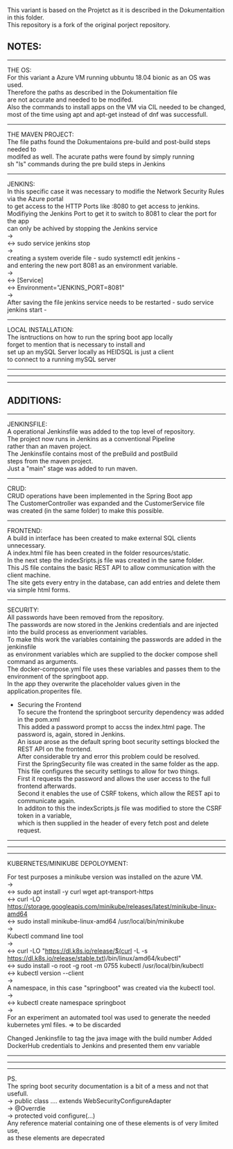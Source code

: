 This variant is based on the Projetct as it is described in the Dokumentaition in this folder. </br>
This repository is a fork of the original porject repository. 

NOTES: 
- 
 ____________
THE OS: </br>
For this variant a Azure VM running ubbuntu 18.04 bionic as an OS was used. </br>
Therefore the paths as described in the Dokumentaition file </br>
are not accurate and needed to be modifed.  </br>
Also the commands to install apps on the VM via CIL needed to be changed, </br>
most of the time using apt and apt-get instead of dnf was successfull. </br>
____________
THE MAVEN PROJECT: </br>
The file paths found the Dokumentaions pre-build and post-build steps needed to </br>
modifed as well. The acurate paths were found by simply running </br>
 sh "ls" commands during the pre build steps in Jenkins </br>
___________
JENKINS: </br>
In this specific case it was necessary to modifie the Network Security Rules via the Azure portal </br>
to get access to the HTTP Ports like :8080 to get access to jenkins. </br>
Modifiying the Jenkins Port to get it to switch to 8081 to clear the port for the app </br>
can only be achived by stopping the Jenkins service </br> 
-> </br>
<-> sudo service jenkins stop  </br>
-> </br>
creating a system overide file - sudo systemctl edit jenkins - </br>
 and entering the new port 8081 as an environment variable.</br>
-> </br>
<->  [Service] </br>
<-> Environment="JENKINS_PORT=8081" </br>
-> </br>
After saving the file jenkins service needs to be restarted  - sudo service jenkins start - 
______________
LOCAL INSTALLATION: </br>
The isntructions on how to run the spring boot app locally </br>
forget to mention that is necessary to install and </br>
set up an mySQL Server locally as HEIDSQL is just a client </br>
 to connect to a running mySQL server </br>
______________
______________
______________
ADDITIONS:
-
______________
JENKINSFILE: </br>
A operational Jenkinsfile was added to the top level of repository. </br>
The project now runs in Jenkins as a conventional Pipeline </br>
rather than an maven project. </br>
The Jenkinsfile contains most of the preBuild and postBuild </br>
steps from the maven project. </br>
Just a "main" stage was added to run maven. </br>
_____________
CRUD:</br>
CRUD operations have been implemented in the Spring Boot app </br>
The CustomerController was expanded and the CustomerService file </br>
was created (in the same folder) to make this possible. </br>
 ____________
FRONTEND:</br>
A build in interface has been created to make external SQL clients unnecessary.</br>
A index.html file has been created in the folder resources/static. </br>
In the next step the indexSripts.js file was created in the same folder. </br>
This JS file contains the basic REST API to allow communication with the client machine.</br>
The site gets every entry in the database, can add entries and delete them via simple html forms.
_________________
SECURITY: </br>
All passwords have been removed from the repository.</br>
The passwords are now stored in the Jenkins credentials and are injected </br>
into the build process as enverionment variables.</br>
To make this work the variables containing the passwords are added in the jenkinsfile</br>
as environment variables which are supplied to the docker compose shell command as arguments. </br>
The docker-compose.yml file uses these variables and passes them to the environment of the springboot app.</br>
In the app they overwrite the placeholder values given in the application.properites file. </br>
- Securing the Frontend </br>
To secure the frontend the springboot sercurity dependency was added in the pom.xml</br>
This added a password prompt to accss the index.html page. The password is, again, stored in Jenkins.</br>
An issue arose as the default spring boot security settings blocked the REST API on the frontend.</br>
After considerable try and error this problem could be resolved.</br>
First the SpringSecurity file was created in the same folder as the app.</br>
This file configures the security settings to allow for two things.</br>
First it requests the password and allows the user access to the full frontend afterwards.</br>
Second it enables the use of CSRF tokens, which allow the REST api to communicate again.</br>
In additon to this the indexScripts.js file was modified to store the CSRF token in a variable,</br>
which is then supplied in the header of every fetch post and delete request.</br>
_________________
_________________
_________________
KUBERNETES/MINIKUBE DEPOLOYMENT:

For test purposes a minikube version was installed on the azure VM. </br>
-> </br>
 <-> sudo apt install -y curl wget apt-transport-https </br>
 <-> curl -LO https://storage.googleapis.com/minikube/releases/latest/minikube-linux-amd64 </br>
 <-> sudo install minikube-linux-amd64 /usr/local/bin/minikube </br>
-> </br>
Kubectl command line tool </br>
-> </br>
 <-> curl -LO "https://dl.k8s.io/release/$(curl -L -s https://dl.k8s.io/release/stable.txt)/bin/linux/amd64/kubectl" </br>
 <-> sudo install -o root -g root -m 0755 kubectl /usr/local/bin/kubectl </br>
 <-> kubectl version --client </br>
-> </br>
A namespace, in this case "springboot" was created via the kubectl tool. </br>
-> </br>
<-> kubectl create namespace springboot </br>
-> </br>
For an experiment an automated tool was used to generate the needed kubernetes yml files.  => to be discarded</br>

Changed Jenkinsfile to tag the java image with the build number
Added DockerHub credentials to Jenkins and presented them env variable 

_________________
_________________
_________________
 PS.</br>
The spring boot security documentation is a bit of a mess and not that usefull.</br>
-> public class .... extends WebSecurityConfigureAdapter </br>
-> @Overrdie </br>
-> protected void configure(...) </br>
Any reference material containing one of these elements is of very limited use,</br>
as these elements are depecrated


